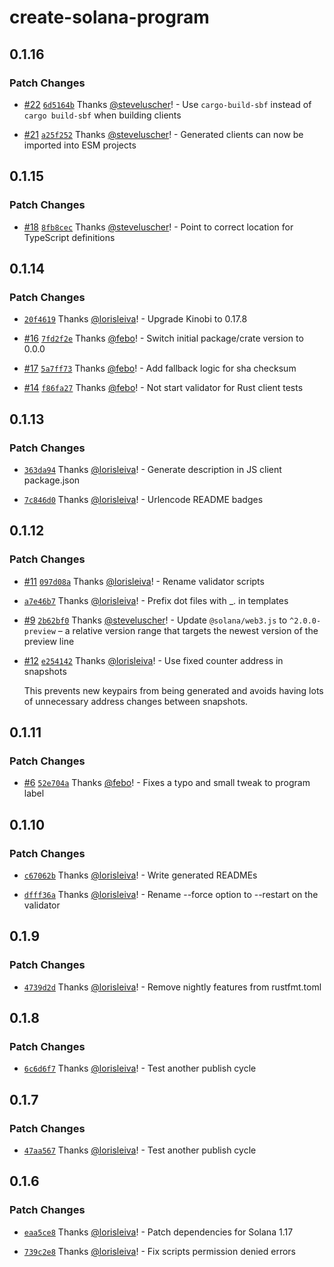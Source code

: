 # create-solana-program

## 0.1.16

### Patch Changes

- [#22](https://github.com/solana-program/create-solana-program/pull/22) [`6d5164b`](https://github.com/solana-program/create-solana-program/commit/6d5164b0287d3adbf6e5f7582ad2c51a4ba9d11d) Thanks [@steveluscher](https://github.com/steveluscher)! - Use `cargo-build-sbf` instead of `cargo build-sbf` when building clients

- [#21](https://github.com/solana-program/create-solana-program/pull/21) [`a25f252`](https://github.com/solana-program/create-solana-program/commit/a25f252e4493850fbb91a73ca955f54dff8df909) Thanks [@steveluscher](https://github.com/steveluscher)! - Generated clients can now be imported into ESM projects

## 0.1.15

### Patch Changes

- [#18](https://github.com/solana-program/create-solana-program/pull/18) [`8fb8cec`](https://github.com/solana-program/create-solana-program/commit/8fb8cecf166875f67e5e614889065522d9ac83cf) Thanks [@steveluscher](https://github.com/steveluscher)! - Point to correct location for TypeScript definitions

## 0.1.14

### Patch Changes

- [`20f4619`](https://github.com/solana-program/create-solana-program/commit/20f46195dcde3c23f9080e2c941121221eeacd1d) Thanks [@lorisleiva](https://github.com/lorisleiva)! - Upgrade Kinobi to 0.17.8

- [#16](https://github.com/solana-program/create-solana-program/pull/16) [`7fd2f2e`](https://github.com/solana-program/create-solana-program/commit/7fd2f2ea99c89d48f71771aa984ffb833b70055c) Thanks [@febo](https://github.com/febo)! - Switch initial package/crate version to 0.0.0

- [#17](https://github.com/solana-program/create-solana-program/pull/17) [`5a7ff73`](https://github.com/solana-program/create-solana-program/commit/5a7ff73f47f4f2c9030fbc97ff73866cb35a8533) Thanks [@febo](https://github.com/febo)! - Add fallback logic for sha checksum

- [#14](https://github.com/solana-program/create-solana-program/pull/14) [`f86fa27`](https://github.com/solana-program/create-solana-program/commit/f86fa279ebf5cfb64d71a55f5feeb61ddf8e1d6c) Thanks [@febo](https://github.com/febo)! - Not start validator for Rust client tests

## 0.1.13

### Patch Changes

- [`363da94`](https://github.com/solana-program/create-solana-program/commit/363da942a8bc38ac3667c7b45d72522d84a8a618) Thanks [@lorisleiva](https://github.com/lorisleiva)! - Generate description in JS client package.json

- [`7c846d0`](https://github.com/solana-program/create-solana-program/commit/7c846d070903031d2b171e61564b5a7ca091e12b) Thanks [@lorisleiva](https://github.com/lorisleiva)! - Urlencode README badges

## 0.1.12

### Patch Changes

- [#11](https://github.com/solana-program/create-solana-program/pull/11) [`097d08a`](https://github.com/solana-program/create-solana-program/commit/097d08a412d0019208bf9982f7ed1ca2f6cba1c9) Thanks [@lorisleiva](https://github.com/lorisleiva)! - Rename validator scripts

- [`a7e46b7`](https://github.com/solana-program/create-solana-program/commit/a7e46b7d060faab7b29d977438a4bce359a7fea4) Thanks [@lorisleiva](https://github.com/lorisleiva)! - Prefix dot files with \_. in templates

- [#9](https://github.com/solana-program/create-solana-program/pull/9) [`2b62bf0`](https://github.com/solana-program/create-solana-program/commit/2b62bf02d198ce6b479c48e68f145e664a6735df) Thanks [@steveluscher](https://github.com/steveluscher)! - Update `@solana/web3.js` to `^2.0.0-preview` – a relative version range that targets the newest version of the preview line

- [#12](https://github.com/solana-program/create-solana-program/pull/12) [`e254142`](https://github.com/solana-program/create-solana-program/commit/e25414264e493f568e5e87e748ca46805dd58c73) Thanks [@lorisleiva](https://github.com/lorisleiva)! - Use fixed counter address in snapshots

  This prevents new keypairs from being generated and avoids having lots of unnecessary address changes between snapshots.

## 0.1.11

### Patch Changes

- [#6](https://github.com/solana-program/create-solana-program/pull/6) [`52e704a`](https://github.com/solana-program/create-solana-program/commit/52e704a3b2a37bdb3e146272c8469a38a36b1c9b) Thanks [@febo](https://github.com/febo)! - Fixes a typo and small tweak to program label

## 0.1.10

### Patch Changes

- [`c67062b`](https://github.com/solana-program/create-solana-program/commit/c67062badb77fc745c4257095cb94103777ac512) Thanks [@lorisleiva](https://github.com/lorisleiva)! - Write generated READMEs

- [`dfff36a`](https://github.com/solana-program/create-solana-program/commit/dfff36a25ba4a72dcead18de41d89e931b3ec738) Thanks [@lorisleiva](https://github.com/lorisleiva)! - Rename --force option to --restart on the validator

## 0.1.9

### Patch Changes

- [`4739d2d`](https://github.com/solana-program/create-solana-program/commit/4739d2dedf90a0c6ebdd953001d16fb9a37fde8c) Thanks [@lorisleiva](https://github.com/lorisleiva)! - Remove nightly features from rustfmt.toml

## 0.1.8

### Patch Changes

- [`6c6d6f7`](https://github.com/solana-program/create-solana-program/commit/6c6d6f733027a181c5acb2f6b1b7b1820a337d22) Thanks [@lorisleiva](https://github.com/lorisleiva)! - Test another publish cycle

## 0.1.7

### Patch Changes

- [`47aa567`](https://github.com/solana-program/create-solana-program/commit/47aa5677115b43ec27641a94c7739fadc2e2ce4f) Thanks [@lorisleiva](https://github.com/lorisleiva)! - Test another publish cycle

## 0.1.6

### Patch Changes

- [`eaa5ce8`](https://github.com/solana-program/create-solana-program/commit/eaa5ce8a739444e4c00d81238bad7c6e4c7cdc55) Thanks [@lorisleiva](https://github.com/lorisleiva)! - Patch dependencies for Solana 1.17

- [`739c2e8`](https://github.com/solana-program/create-solana-program/commit/739c2e8fbe5960a26bbe3d48d90b1781014c690a) Thanks [@lorisleiva](https://github.com/lorisleiva)! - Fix scripts permission denied errors
